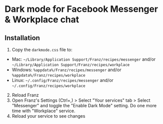 # Dark mode for Facebook Messenger & Workplace chat

## Installation
1. Copy the `darkmode.css` file to:
  * Mac: `~/Library/Application Support/Franz/recipes/messenger` and/or `~/Library/Application Support/Franz/recipes/workplace`
  * Windows: `%appdata%/Franz/recipes/messenger` and/or `%appdata%/Franz/recipes/workplace`
  * Linux: `~/.config/Franz/recipes/messenger` and/or `~/.config/Franz/recipes/workplace`
2. Reload Franz
3. Open Franz's Settings (Ctrl+,) > Select "Your services" tab > Select "Messenger" and toggle the "Enable Dark Mode" setting. Do one more time with "Workplace" service.
4. Reload your service to see changes
